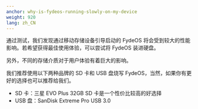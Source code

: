 ```yaml
---
anchor: why-is-fydeos-running-slowly-on-my-device
weight: 920
lang: zh_CN
---
```

通过测试，我们发现通过移动存储设备引导启动的 FydeOS 将会受到较大的性能影响。若希望获得最佳使用体验，可以尝试将 FydeOS 装进硬盘。

另外，不同的存储介质对于用户体验有着巨大的影响。

我们推荐使用以下两种品牌的 SD 卡和 USB 盘烧写 FydeOS，当然，如果你有更好的选择也可以推荐给我们。

* SD 卡：三星 EVO Plus 32GB SD 卡是一个性价比较高的好选择
* USB 盘：SanDisk Extreme Pro USB 3.0
